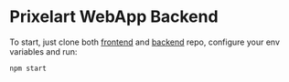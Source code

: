 # Prixelart WebApp Backend

To start, just clone both [frontend](https://github.com/CapuzR/prixelart-frontend) and [backend](https://github.com/CapuzR/prixelart-backend) repo, configure your env variables and run:
```bash
npm start
```
